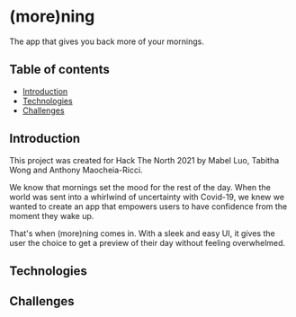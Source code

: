 # (more)ning
The app that gives you back more of your mornings. 

## Table of contents
* [Introduction](#intro)
* [Technologies](#technologies)
* [Challenges](#challenges)

## Introduction
This project was created for Hack The North 2021 by Mabel Luo, Tabitha Wong and Anthony Maocheia-Ricci.

We know that mornings set the mood for the rest of the day. When the world was sent into a whirlwind of uncertainty with Covid-19, we knew we wanted to create an app that empowers users to have confidence from the moment they wake up. 

That's when (more)ning comes in. With a sleek and easy UI, it gives the user the choice to get a preview of their day without feeling overwhelmed. 

## Technologies

## Challenges

